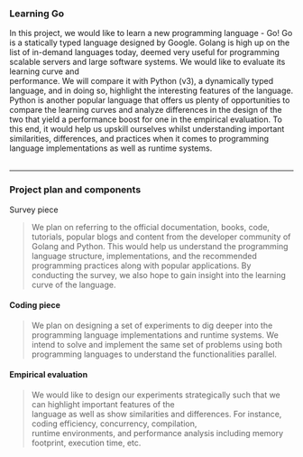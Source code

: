 ### Learning Go 

In this project, we would like to learn a new programming language - Go! Go is a statically typed language designed by Google. Golang is high up on the list of in-demand languages today, deemed very useful for programming scalable servers and large software systems. We would like to evaluate its learning curve and  
performance. We will compare it with Python (v3), a dynamically typed language, and in doing so, highlight the interesting features of the language. Python is another popular language that offers us plenty of opportunities to compare the learning curves and analyze differences in the design of the two that yield a performance boost for one in the empirical evaluation. To this end, it would help us upskill ourselves whilst understanding important similarities, differences, and practices when it comes to programming language implementations as well as runtime systems.  
 

---

### Project plan and components  
  
Survey piece

> We plan on referring to the official documentation, books, code, tutorials, popular blogs and content from the developer community of Golang and Python. This would help us understand the programming language structure, implementations, and the recommended programming practices along with popular applications. By conducting the survey, we also hope to gain insight into the learning curve of the language. 

#### Coding piece

> We plan on designing a set of experiments to dig deeper into the programming language implementations and runtime systems. We intend to solve and implement the same set of problems using both programming languages to understand the functionalities parallel.

#### Empirical evaluation

> We would like to design our experiments strategically such that we can highlight important features of the  
> language as well as show similarities and differences. For instance, coding efficiency, concurrency, compilation,  
> runtime environments, and performance analysis including memory footprint, execution time, etc.